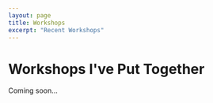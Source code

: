 ```yaml
---
layout: page
title: Workshops
excerpt: "Recent Workshops"
---
```


# Workshops I've Put Together

Coming soon...
